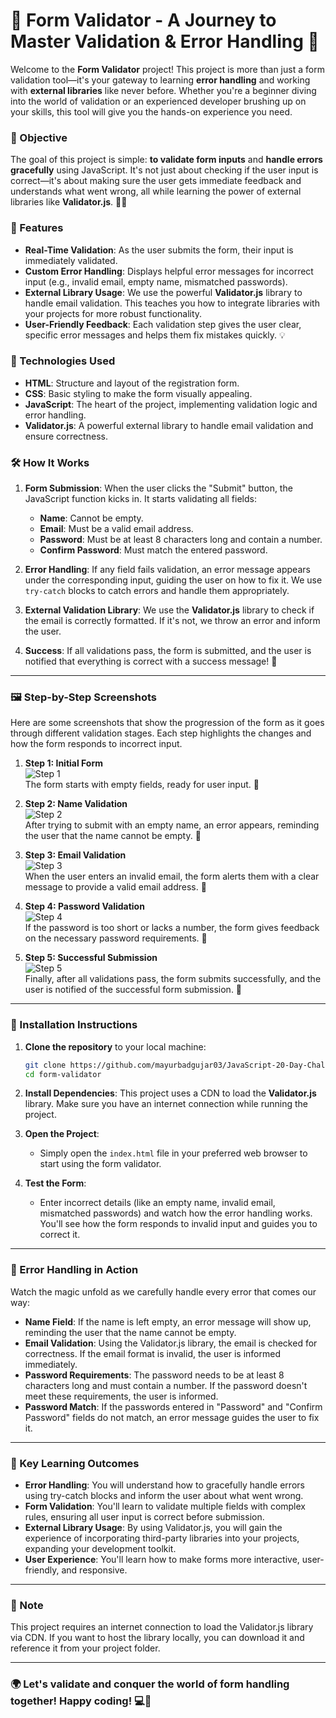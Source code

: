# 🚀 Form Validator - A Journey to Master Validation & Error Handling 🚀

Welcome to the **Form Validator** project! This project is more than just a form validation tool—it's your gateway to learning **error handling** and working with **external libraries** like never before. Whether you're a beginner diving into the world of validation or an experienced developer brushing up on your skills, this tool will give you the hands-on experience you need.

### 🎯 Objective
The goal of this project is simple: **to validate form inputs** and **handle errors gracefully** using JavaScript. It's not just about checking if the user input is correct—it's about making sure the user gets immediate feedback and understands what went wrong, all while learning the power of external libraries like **Validator.js**. 🧠✨

### 🔧 Features

- **Real-Time Validation**: As the user submits the form, their input is immediately validated.
- **Custom Error Handling**: Displays helpful error messages for incorrect input (e.g., invalid email, empty name, mismatched passwords).
- **External Library Usage**: We use the powerful **Validator.js** library to handle email validation. This teaches you how to integrate libraries with your projects for more robust functionality.
- **User-Friendly Feedback**: Each validation step gives the user clear, specific error messages and helps them fix mistakes quickly. 💡

### 📜 Technologies Used

- **HTML**: Structure and layout of the registration form.
- **CSS**: Basic styling to make the form visually appealing.
- **JavaScript**: The heart of the project, implementing validation logic and error handling.
- **Validator.js**: A powerful external library to handle email validation and ensure correctness.

### 🛠 How It Works

1. **Form Submission**: 
   When the user clicks the "Submit" button, the JavaScript function kicks in. It starts validating all fields:
   - **Name**: Cannot be empty.
   - **Email**: Must be a valid email address.
   - **Password**: Must be at least 8 characters long and contain a number.
   - **Confirm Password**: Must match the entered password.

2. **Error Handling**: 
   If any field fails validation, an error message appears under the corresponding input, guiding the user on how to fix it. We use `try-catch` blocks to catch errors and handle them appropriately.

3. **External Validation Library**: 
   We use the **Validator.js** library to check if the email is correctly formatted. If it's not, we throw an error and inform the user.

4. **Success**: 
   If all validations pass, the form is submitted, and the user is notified that everything is correct with a success message! 🎉

---

### 🖼️ Step-by-Step Screenshots

Here are some screenshots that show the progression of the form as it goes through different validation stages. Each step highlights the changes and how the form responds to incorrect input.

1. **Step 1: Initial Form**  
   ![Step 1](./1.png)  
   The form starts with empty fields, ready for user input. 🌱

2. **Step 2: Name Validation**  
   ![Step 2](./2.png)  
   After trying to submit with an empty name, an error appears, reminding the user that the name cannot be empty. 🚨

3. **Step 3: Email Validation**  
   ![Step 3](./3.png)  
   When the user enters an invalid email, the form alerts them with a clear message to provide a valid email address. 📧

4. **Step 4: Password Validation**  
   ![Step 4](./4.png)  
   If the password is too short or lacks a number, the form gives feedback on the necessary password requirements. 🔑

5. **Step 5: Successful Submission**  
   ![Step 5](./5.png)  
   Finally, after all validations pass, the form submits successfully, and the user is notified of the successful form submission. 🎉

---

### 📝 Installation Instructions

1. **Clone the repository** to your local machine:
   ```bash
   git clone https://github.com/mayurbadgujar03/JavaScript-20-Day-Challenge-Building-20-Basic-Projects.git
   cd form-validator
   ```
2. **Install Dependencies**:
   This project uses a CDN to load the **Validator.js** library. Make sure you have an internet connection while running the project.

3. **Open the Project**:
   - Simply open the `index.html` file in your preferred web browser to start using the form validator.

4. **Test the Form**:
   - Enter incorrect details (like an empty name, invalid email, mismatched passwords) and watch how the error handling works. You'll see how the form responds to invalid input and guides you to correct it.

---

### 🚨 Error Handling in Action

Watch the magic unfold as we carefully handle every error that comes our way:

- **Name Field**: If the name is left empty, an error message will show up, reminding the user that the name cannot be empty.
- **Email Validation**: Using the Validator.js library, the email is checked for correctness. If the email format is invalid, the user is informed immediately.
- **Password Requirements**: The password needs to be at least 8 characters long and must contain a number. If the password doesn't meet these requirements, the user is informed.
- **Password Match**: If the passwords entered in "Password" and "Confirm Password" fields do not match, an error message guides the user to fix it.

---

### 🌟 Key Learning Outcomes

- **Error Handling**: You will understand how to gracefully handle errors using try-catch blocks and inform the user about what went wrong.
- **Form Validation**: You'll learn to validate multiple fields with complex rules, ensuring all user input is correct before submission.
- **External Library Usage**: By using Validator.js, you will gain the experience of incorporating third-party libraries into your projects, expanding your development toolkit.
- **User Experience**: You'll learn how to make forms more interactive, user-friendly, and responsive.

---

### 🛑 Note

This project requires an internet connection to load the Validator.js library via CDN. If you want to host the library locally, you can download it and reference it from your project folder.

---

### 🌍 Let's validate and conquer the world of form handling together! Happy coding! 💻🎉

